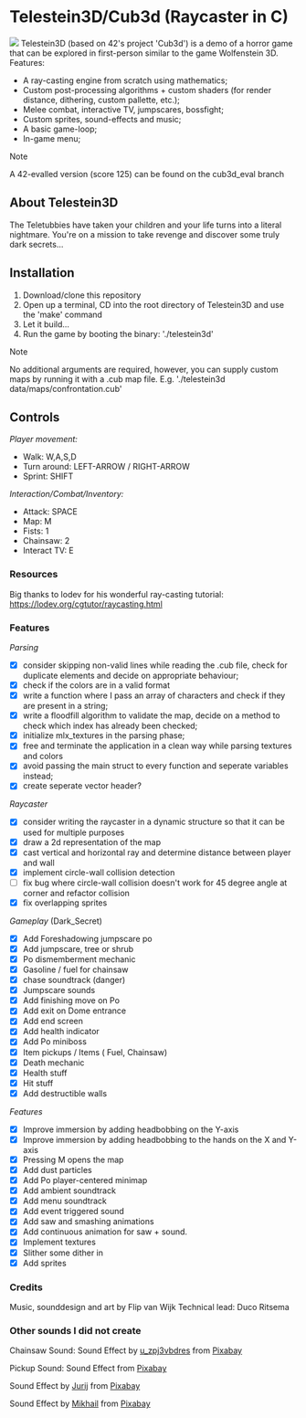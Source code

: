 # Telestein3D/Cub3d (Raycaster in C)
![](https://github.com/fvan-wij/Cub3d_Telestein3D/blob/main/telestein.gif)
Telestein3D (based on 42's project 'Cub3d') is a demo of a horror game that can be explored in first-person similar to the game Wolfenstein 3D.
Features:
- A ray-casting engine from scratch using mathematics;
- Custom post-processing algorithms + custom shaders (for render distance, dithering, custom pallette, etc.);
- Melee combat, interactive TV, jumpscares, bossfight;
- Custom sprites, sound-effects and music;
- A basic game-loop;
- In-game menu;
> [!NOTE]
> A 42-evalled version (score 125) can be found on the cub3d_eval branch

## About Telestein3D
The Teletubbies have taken your children and your life turns into a literal nightmare. You're on a mission to take revenge and discover some truly dark secrets...

## Installation
1. Download/clone this repository
2. Open up a terminal, CD into the root directory of Telestein3D and use the 'make' command
3. Let it build...
4. Run the game by booting the binary: './telestein3d'
> [!NOTE]
> No additional arguments are required, however, you can supply custom maps by running it with a .cub map file. E.g. './telestein3d data/maps/confrontation.cub'

## Controls
_Player movement:_
- Walk: W,A,S,D
- Turn around: LEFT-ARROW / RIGHT-ARROW
- Sprint: SHIFT

_Interaction/Combat/Inventory:_
- Attack: SPACE
- Map: M
- Fists: 1
- Chainsaw: 2
- Interact TV: E

### Resources
Big thanks to lodev for his wonderful ray-casting tutorial:
https://lodev.org/cgtutor/raycasting.html

### Features

*Parsing*
- [x] consider skipping non-valid lines while reading the .cub file, check for duplicate elements and decide on appropriate behaviour;
- [x] check if the colors are in a valid format
- [x] write a function where I pass an array of characters and check if they are present in a string;
- [x] write a floodfill algorithm to validate the map, decide on a method to check which index has already been checked;
- [x] initialize mlx_textures in the parsing phase;
- [x] free and terminate the application in a clean way while parsing textures and colors
- [x] avoid passing the main struct to every function and seperate variables instead;
- [x] create seperate vector header?

*Raycaster*

- [x] consider writing the raycaster in a dynamic structure so that it can be used for multiple purposes
- [x] draw a 2d representation of the map
- [x] cast vertical and horizontal ray and determine distance between player and wall
- [x] implement circle-wall collision detection
- [ ] fix bug where circle-wall collision doesn't work for 45 degree angle at corner and refactor collision
- [x] fix overlapping sprites

*Gameplay* (Dark_Secret)
- [x] Add Foreshadowing jumpscare po
- [x] Add jumpscare, tree or shrub
- [x] Po dismemberment mechanic
- [x] Gasoline / fuel for chainsaw
- [x] chase soundtrack (danger)
- [x] Jumpscare sounds
- [x] Add finishing move on Po
- [x] Add exit on Dome entrance
- [x] Add end screen
- [x] Add health indicator
- [x] Add Po miniboss
- [x] Item pickups / Items ( Fuel, Chainsaw)
- [x] Death mechanic
- [x] Health stuff
- [x] Hit stuff
- [x] Add destructible walls

*Features*
- [x] Improve immersion by adding headbobbing on the Y-axis
- [x] Improve immersion by adding headbobbing to the hands on the X and Y-axis
- [x] Pressing M opens the map
- [x] Add dust particles
- [x] Add Po player-centered minimap
- [x] Add ambient soundtrack
- [x] Add menu soundtrack
- [x] Add event triggered sound
- [x] Add saw and smashing animations
- [x] Add continuous animation for saw + sound.
- [x] Implement textures
- [x] Slither some dither in
- [x] Add sprites

### Credits
Music, sounddesign and art by Flip van Wijk
Technical lead: Duco Ritsema

### Other sounds I did not create
Chainsaw Sound:
Sound Effect by <a href="https://pixabay.com/users/u_zpj3vbdres-31862813/?utm_source=link-attribution&utm_medium=referral&utm_campaign=music&utm_content=128369">u_zpj3vbdres</a> from <a href="https://pixabay.com/sound-effects//?utm_source=link-attribution&utm_medium=referral&utm_campaign=music&utm_content=128369">Pixabay</a>

Pickup Sound:
Sound Effect from <a href="https://pixabay.com/?utm_source=link-attribution&utm_medium=referral&utm_campaign=music&utm_content=37089">Pixabay</a>

Sound Effect by <a href="https://pixabay.com/users/soundreality-31074404/?utm_source=link-attribution&utm_medium=referral&utm_campaign=music&utm_content=128320">Jurij</a> from <a href="https://pixabay.com//?utm_source=link-attribution&utm_medium=referral&utm_campaign=music&utm_content=128320">Pixabay</a>

Sound Effect by <a href="https://pixabay.com/users/soundsforyou-4861230/?utm_source=link-attribution&utm_medium=referral&utm_campaign=music&utm_content=129073">Mikhail</a> from <a href="https://pixabay.com//?utm_source=link-attribution&utm_medium=referral&utm_campaign=music&utm_content=129073">Pixabay</a>
